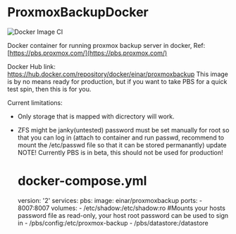 
# ProxmoxBackupDocker
![Docker Image CI](https://github.com/OvrAp3x/ProxmoxBackupDocker/workflows/Docker%20Image%20CI/badge.svg?branch=master)

Docker container for running proxmox backup server in docker,
Ref:[https://pbs.proxmox.com/](https://pbs.proxmox.com/)

Docker Hub link: https://hub.docker.com/repository/docker/einar/proxmoxbackup
This image is by no means ready for production, but if you want to take PBS for a quick test spin, then this is for you.

Current limitations:

 - Only storage that is mapped with dicrectory will work.
 - ZFS might be janky(untested) password must be set manually for root
   so that you can log in (attach to container and run passwd, recommend
   to mount the /etc/passwd file so that it can be stored permanantly)
update
NOTE! Currently PBS is in beta, this should not be used for production!

    # docker-compose.yml
    version: '2'
    services:
      pbs:
        image: einar/proxmoxbackup
        ports:
          - 8007:8007
        volumes:
          - /etc/shadow:/etc/shadow:ro #Mounts your hosts password file as read-only, your host root password can be used to sign in
          - /pbs/config:/etc/proxmox-backup
          - /pbs/datastore:/datastore

